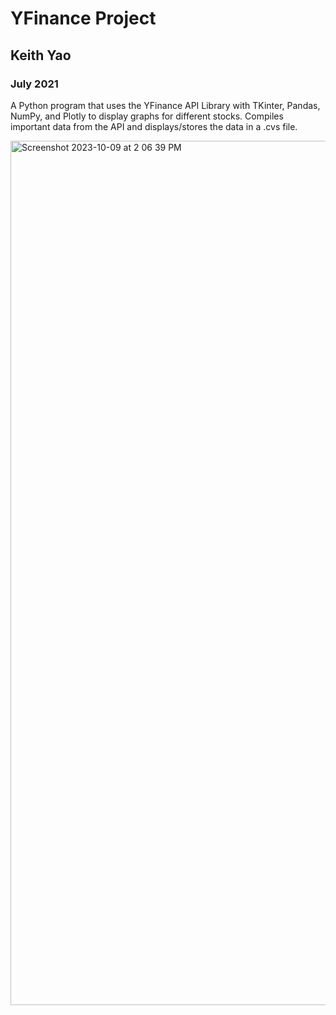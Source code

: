 # YFinance Project
## Keith Yao
### July 2021
A Python program that uses the YFinance API Library with TKinter, Pandas, NumPy, and Plotly to display graphs for different stocks. Compiles important data from the API and displays/stores the data in a .cvs file.

<img width="1383" alt="Screenshot 2023-10-09 at 2 06 39 PM" src="https://github.com/AgentKettlepot/YFinance-Project/assets/78155676/fdde118f-6148-413b-ad78-78903db8ff49">
